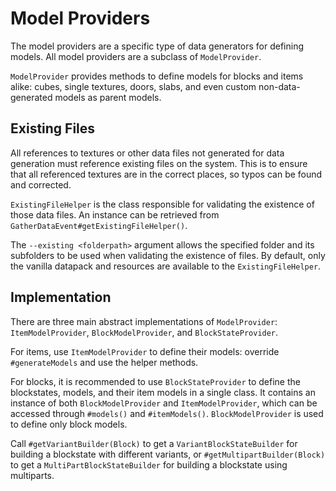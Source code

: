 Model Providers
===============
The model providers are a specific type of data generators for defining models. All model providers are a subclass of `ModelProvider`.

`ModelProvider` provides methods to define models for blocks and items alike: cubes, single textures, doors, slabs, and even custom non-data-generated models as parent models.

Existing Files
--------------
All references to textures or other data files not generated for data generation must reference existing files on the system. This is to ensure that all referenced textures are in the correct places, so typos can be found and corrected. 

`ExistingFileHelper` is the class responsible for validating the existence of those data files. An instance can be retrieved from  `GatherDataEvent#getExistingFileHelper()`.

The `--existing <folderpath>` argument allows the specified folder and its subfolders to be used when validating the existence of files. By default, only the vanilla datapack and resources are available to the `ExistingFileHelper`.

Implementation
--------------
There are three main abstract implementations of `ModelProvider`: `ItemModelProvider`, `BlockModelProvider`, and `BlockStateProvider`.

For items, use `ItemModelProvider` to define their models: override `#generateModels` and use the helper methods.

For blocks, it is recommended to use `BlockStateProvider` to define the blockstates, models, and their item models in a single class. It contains an instance of both `BlockModelProvider` and `ItemModelProvider`, which can be accessed through `#models()` and `#itemModels()`.
`BlockModelProvider` is used to define only block models. 

Call `#getVariantBuilder(Block)` to get a `VariantBlockStateBuilder` for building a blockstate with different variants, or `#getMultipartBuilder(Block)` to get a `MultiPartBlockStateBuilder` for building a blockstate using multiparts.
